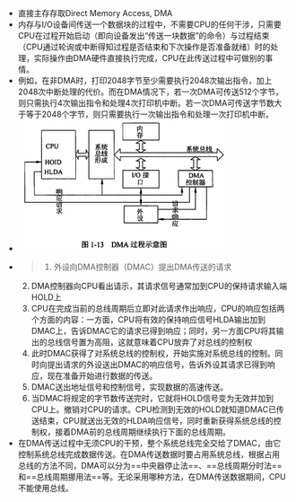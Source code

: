 - 直接主存存取Direct Memory Access, DMA
- 内存与I/O设备间传送一个数据块的过程中，不需要CPU的任何干涉，只需要CPU在过程开始启动（即向设备发出“传送一块数据”的命令）与过程结束（CPU通过轮询或中断得知过程是否结束和下次操作是否准备就绪）时的处理，实际操作由DMA硬件直接执行完成，CPU在此传送过程中可做别的事情。
- 例如，在非DMA时，打印2048字节至少需要执行2048次输出指令，加上2048次中断处理的代价。而在DMA情况下，若一次DMA可传送512个字节，则只需执行4次输出指令和处理4次打印机中断。若一次DMA可传送字节数大于等于2048个字节，则只需要执行一次输出指令和处理一次打印机中断。
- ![image.png](../assets/image_1649723026521_0.png)
- > 1. 外设向DMA控制器（DMAC）提出DMA传送的请求
  2. DMA控制器向CPU看出请示，其请求信号通常加到CPU的保持请求输入端HOLD上
  3. CPU在完成当前的总线周期后立即对此请求作出响应，CPU的响应包括两个方面的内容：一方面，CPU将有效的保持响应信号HLDA输出加到DMAC上，告诉DMAC它的请求已得到响应；同时，另一方面CPU将其输出的总线信号置为高阻，这就意味着CPU放弃了对总线的控制权
  4. 此时DMAC获得了对系统总线的控制权，开始实施对系统总线的控制。同时向提出请求的外设送出DMAC的响应信号，告诉外设其请求已得到响应，现在准备开始进行数据的传送。
  5. DMAC送出地址信号和控制信号，实现数据的高速传送。
  6. 当DMAC将规定的字节数传送完时，它就将HOLD信号变为无效并加到CPU上。撤销对CPU的请求。CPU检测到无效的HOLD就知道DMAC已传送结束，CPU就送出无效的HLDA响应信号，同时重新获得系统总线的控制权，接着DMA前的总线周期继续执行下面的总线周期。
- 在DMA传送过程中无须CPU的干预，整个系统总线完全交给了DMAC，由它控制系统总线完成数据传送。在DMA传送数据时要占用系统总线，根据占用总线的方法不同，DMA可以分为==中央器停止法==、==总线周期分时法==和==总线周期挪用法==等。无论采用哪种方法，在DMA传送数据期间，CPU不能使用总线。